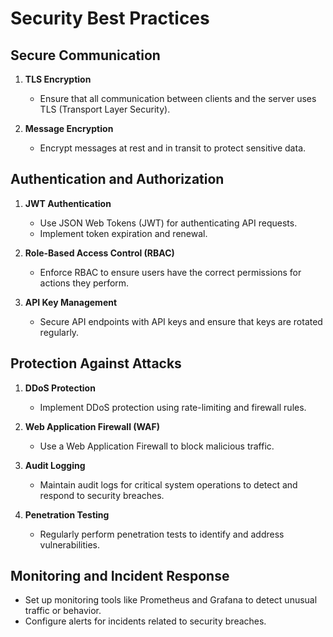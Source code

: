 # Security Best Practices

## Secure Communication

1. **TLS Encryption**
   - Ensure that all communication between clients and the server uses TLS (Transport Layer Security).

2. **Message Encryption**
   - Encrypt messages at rest and in transit to protect sensitive data.

## Authentication and Authorization

1. **JWT Authentication**
   - Use JSON Web Tokens (JWT) for authenticating API requests.
   - Implement token expiration and renewal.

2. **Role-Based Access Control (RBAC)**
   - Enforce RBAC to ensure users have the correct permissions for actions they perform.

3. **API Key Management**
   - Secure API endpoints with API keys and ensure that keys are rotated regularly.

## Protection Against Attacks

1. **DDoS Protection**
   - Implement DDoS protection using rate-limiting and firewall rules.

2. **Web Application Firewall (WAF)**
   - Use a Web Application Firewall to block malicious traffic.

3. **Audit Logging**
   - Maintain audit logs for critical system operations to detect and respond to security breaches.

4. **Penetration Testing**
   - Regularly perform penetration tests to identify and address vulnerabilities.

## Monitoring and Incident Response

- Set up monitoring tools like Prometheus and Grafana to detect unusual traffic or behavior.
- Configure alerts for incidents related to security breaches.
